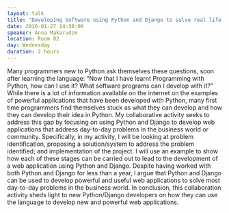 ```yaml
---
layout: talk
title: "Developing Software using Python and Django to solve real life problems"
date: 2016-01-27 14:30:00
speaker: Anna Makarudze
location: Room 02
day: Wednesday
duration: 2 hours
---
```


Many programmers new to Python ask themselves these questions, soon after
learning the language: “Now that I have learnt Programming with Python, how can
I use it? What software programs can I develop with it?” While there is a lot
of information available on the internet on the examples of powerful
applications that have been developed with Python, many first time programmers
find themselves stuck as what they can develop and how they can develop their
idea in Python. My collaborative activity seeks to address this gap by focusing
on using Python and Django to develop web applications that address day-to-day
problems in the business world or community. Specifically, in my activity, I
will be looking at problem identification, proposing a solution/system to
address the problem identified; and implementation of the project. I will use
an example to show how each of these stages can be carried out to lead to the
development of a web application using Python and Django.  Despite having
worked with both Python and Django for less than a year, I argue that Python
and Django can be used to develop powerful and useful web applications to solve
most day-to-day problems in the business world. In conclusion, this
collaboration activity sheds light to new Python/Django developers on how they
can use the language to develop new and powerful web applications.
